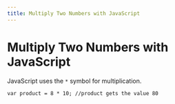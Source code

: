 ```yaml
---
title: Multiply Two Numbers with JavaScript
---
```

# Multiply Two Numbers with JavaScript

JavaScript uses the `*` symbol for multiplication.

    var product = 8 * 10; //product gets the value 80
<!-- The article goes here, in GitHub-flavored Markdown. Feel free to add YouTube videos, images, and CodePen/JSBin embeds  -->
